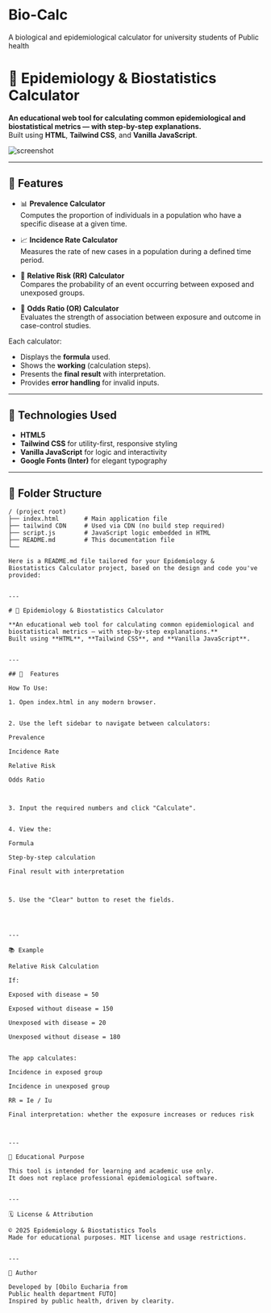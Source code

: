 # Bio-Calc
A biological and epidemiological calculator for university students of Public health

# 🧮 Epidemiology & Biostatistics Calculator

**An educational web tool for calculating common epidemiological and biostatistical metrics — with step-by-step explanations.**  
Built using **HTML**, **Tailwind CSS**, and **Vanilla JavaScript**.

![screenshot](screenshot.png)

---

## 📌 Features

- 📊 **Prevalence Calculator**  
  Computes the proportion of individuals in a population who have a specific disease at a given time.

- 📈 **Incidence Rate Calculator**  
  Measures the rate of new cases in a population during a defined time period.

- 🔁 **Relative Risk (RR) Calculator**  
  Compares the probability of an event occurring between exposed and unexposed groups.

- 🎯 **Odds Ratio (OR) Calculator**  
  Evaluates the strength of association between exposure and outcome in case-control studies.

Each calculator:
- Displays the **formula** used.
- Shows the **working** (calculation steps).
- Presents the **final result** with interpretation.
- Provides **error handling** for invalid inputs.

---

## 🚀 Technologies Used

- **HTML5**
- **Tailwind CSS** for utility-first, responsive styling
- **Vanilla JavaScript** for logic and interactivity
- **Google Fonts (Inter)** for elegant typography

---

## 📂 Folder Structure

```plaintext
/ (project root)
├── index.html       # Main application file
├── tailwind CDN     # Used via CDN (no build step required)
├── script.js        # JavaScript logic embedded in HTML
├── README.md        # This documentation file
└──

Here is a README.md file tailored for your Epidemiology & Biostatistics Calculator project, based on the design and code you've provided:


---

# 🧮 Epidemiology & Biostatistics Calculator

**An educational web tool for calculating common epidemiological and biostatistical metrics — with step-by-step explanations.**  
Built using **HTML**, **Tailwind CSS**, and **Vanilla JavaScript**.


---

## 📌  Features

How To Use:

1. Open index.html in any modern browser.


2. Use the left sidebar to navigate between calculators:

Prevalence

Incidence Rate

Relative Risk

Odds Ratio



3. Input the required numbers and click "Calculate".


4. View the:

Formula

Step-by-step calculation

Final result with interpretation



5. Use the "Clear" button to reset the fields.




---

📚 Example

Relative Risk Calculation

If:

Exposed with disease = 50

Exposed without disease = 150

Unexposed with disease = 20

Unexposed without disease = 180


The app calculates:

Incidence in exposed group

Incidence in unexposed group

RR = Ie / Iu

Final interpretation: whether the exposure increases or reduces risk



---

🧠 Educational Purpose

This tool is intended for learning and academic use only.
It does not replace professional epidemiological software.


---

🗓️ License & Attribution

© 2025 Epidemiology & Biostatistics Tools
Made for educational purposes. MIT license and usage restrictions.


---

🙌 Author

Developed by [Obilo Eucharia from
Public health department FUTO]
Inspired by public health, driven by clearity. 
